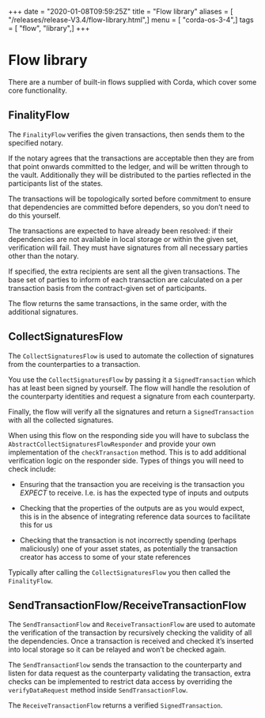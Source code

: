 +++
date = "2020-01-08T09:59:25Z"
title = "Flow library"
aliases = [ "/releases/release-V3.4/flow-library.html",]
menu = [ "corda-os-3-4",]
tags = [ "flow", "library",]
+++


# Flow library

There are a number of built-in flows supplied with Corda, which cover some core functionality.


## FinalityFlow

The `FinalityFlow` verifies the given transactions, then sends them to the specified notary.

If the notary agrees that the transactions are acceptable then they are from that point onwards committed to the ledger,
                and will be written through to the vault. Additionally they will be distributed to the parties reflected in the participants
                list of the states.

The transactions will be topologically sorted before commitment to ensure that dependencies are committed before
                dependers, so you don’t need to do this yourself.

The transactions are expected to have already been resolved: if their dependencies are not available in local storage or
                within the given set, verification will fail. They must have signatures from all necessary parties other than the notary.

If specified, the extra recipients are sent all the given transactions. The base set of parties to inform of each
                transaction are calculated on a per transaction basis from the contract-given set of participants.

The flow returns the same transactions, in the same order, with the additional signatures.


## CollectSignaturesFlow

The `CollectSignaturesFlow` is used to automate the collection of signatures from the counterparties to a transaction.

You use the `CollectSignaturesFlow` by passing it a `SignedTransaction` which has at least been signed by yourself.
                The flow will handle the resolution of the counterparty identities and request a signature from each counterparty.

Finally, the flow will verify all the signatures  and return a `SignedTransaction` with all the collected signatures.

When using this flow on the responding side you will have to subclass the `AbstractCollectSignaturesFlowResponder` and
                provide your own implementation of the `checkTransaction` method. This is to add additional verification logic on the
                responder side. Types of things you will need to check include:


* Ensuring that the transaction you are receiving is the transaction you *EXPECT* to receive. I.e. is has the expected
                        type of inputs and outputs


* Checking that the properties of the outputs are as you would expect, this is in the absence of integrating reference
                        data sources to facilitate this for us


* Checking that the transaction is not incorrectly spending (perhaps maliciously) one of your asset states, as potentially
                        the transaction creator has access to some of your state references


Typically after calling the `CollectSignaturesFlow` you then called the `FinalityFlow`.


## SendTransactionFlow/ReceiveTransactionFlow

The `SendTransactionFlow` and `ReceiveTransactionFlow` are used to automate the verification of the transaction by
                recursively checking the validity of all the dependencies. Once a transaction is received and checked it’s inserted into
                local storage so it can be relayed and won’t be checked again.

The `SendTransactionFlow` sends the transaction to the counterparty and listen for data request as the counterparty
                validating the transaction, extra checks can be implemented to restrict data access by overriding the `verifyDataRequest`
                method inside `SendTransactionFlow`.

The `ReceiveTransactionFlow` returns a verified `SignedTransaction`.


